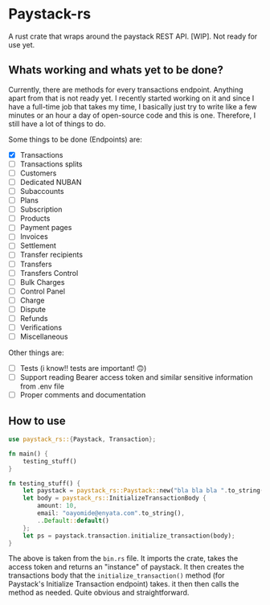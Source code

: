 # Paystack-rs

A rust crate that wraps around the paystack REST API. [WIP]. Not ready for use yet.

## Whats working and whats yet to be done?

Currently, there are methods for every transactions endpoint. Anything apart from that is not ready yet. I recently started working on it and since I have a full-time job that takes my time, I basically just try to write like a few minutes or an hour a day of open-source code and this is one. Therefore, I still have a lot of things to do.

Some things to be done (Endpoints) are:

- [x] Transactions
- [ ] Transactions splits
- [ ] Customers
- [ ] Dedicated NUBAN
- [ ] Subaccounts
- [ ] Plans
- [ ] Subscription
- [ ] Products
- [ ] Payment pages
- [ ] Invoices
- [ ] Settlement
- [ ] Transfer recipients
- [ ] Transfers
- [ ] Transfers Control
- [ ] Bulk Charges
- [ ] Control Panel
- [ ] Charge
- [ ] Dispute
- [ ] Refunds
- [ ] Verifications
- [ ] Miscellaneous

Other things are:

- [ ] Tests (i know!! tests are important! 🙃)
- [ ] Support reading Bearer access token and similar sensitive information from .env file
- [ ] Proper comments and documentation

## How to use

```rust
use paystack_rs::{Paystack, Transaction};

fn main() {
    testing_stuff()
}

fn testing_stuff() {
    let paystack = paystack_rs::Paystack::new("bla bla bla ".to_string());
    let body = paystack_rs::InitializeTransactionBody {
        amount: 10,
        email: "oayomide@enyata.com".to_string(),
        ..Default::default()
    };
    let ps = paystack.transaction.initialize_transaction(body);
}
```

The above is taken from the `bin.rs` file. It imports the crate, takes the access token and returns an "instance" of paystack. It then creates the transactions body that the `initialize_transaction()` method (for Paystack's Initialize Transaction endpoint) takes. it then then calls the method as needed. Quite obvious and straightforward.
